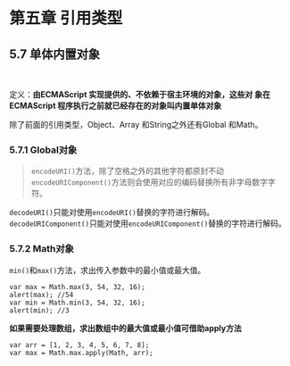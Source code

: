 # 第五章 引用类型
## 5.7 单体内置对象
&nbsp;

定义：**由ECMAScript 实现提供的、不依赖于宿主环境的对象，这些对
象在ECMAScript 程序执行之前就已经存在的对象叫内置单体对象**

除了前面的引用类型，Object、Array 和String之外还有Global 和Math。

### 5.7.1 Global对象

>`encodeURI()`方法，除了空格之外的其他字符都原封不动
>`encodeURIComponent()`方法则会使用对应的编码替换所有非字母数字字符。

`decodeURI()`只能对使用`encodeURI()`替换的字符进行解码。
`decodeURIComponent()`只能对使用`encodeURIComponent()`替换的字符进行解码。

### 5.7.2 Math对象

`min()`和`max()`方法，求出传入参数中的最小值或最大值。
```
var max = Math.max(3, 54, 32, 16);
alert(max); //54
var min = Math.min(3, 54, 32, 16);
alert(min); //3
```
**如果需要处理数组，求出数组中的最大值或最小值可借助apply方法**

```
var arr = [1, 2, 3, 4, 5, 6, 7, 8];
var max = Math.max.apply(Math, arr);
```

